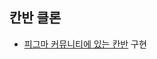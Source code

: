 ## 칸반 클론
* [피그마 커뮤니티에 있는 칸반](https://www.figma.com/file/acTj3tiBOZs3qHgpQIrAqe/Kanban-(Community)?type=design&node-id=0-3&mode=design&t=b2IVg104rKrnaOpH-0) 구현